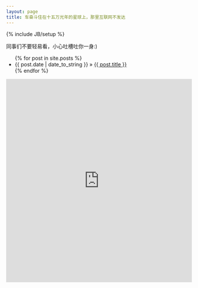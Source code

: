 ```yaml
---
layout: page
title: 车奋斗住在十五万光年的星球上，那里互联网不发达
---
```

{% include JB/setup %}

同事们不要轻易看，小心吐槽吐你一身:)

<ul class="posts">
  {% for post in site.posts %}
    <li><span>{{ post.date | date_to_string }}</span> &raquo; <a href="{{ BASE_PATH }}{{ post.url }}">{{ post.title }}</a></li>
  {% endfor %}
</ul>
<iframe width="100%" height="550" class="share_self"  frameborder="0" scrolling="no" src="http://widget.weibo.com/weiboshow/index.php?language=&width=0&height=550&fansRow=2&ptype=1&speed=0&skin=1&isTitle=0&noborder=1&isWeibo=0&isFans=0&uid=1657256515&verifier=2275239b&dpc=1"></iframe>